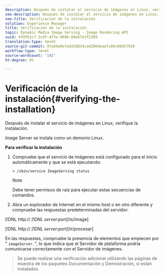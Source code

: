 ```yaml
---
description: Después de instalar el servicio de imágenes en Linux, verifique la instalación.
seo-description: Después de instalar el servicio de imágenes en Linux, verifique la instalación.
seo-title: Verificación de la instalación
solution: Experience Manager
title: Verificación de la instalación
topic: Dynamic Media Image Serving - Image Rendering API
uuid: 4fdf61c7-3c9f-4f3e-9696-60eb7e3f2209
translation-type: tm+mt
source-git-commit: 97a84e8e7edd3d834ca42069eae7c09c00d57938
workflow-type: tm+mt
source-wordcount: '142'
ht-degree: 0%

---
```



# Verificación de la instalación{#verifying-the-installation}

Después de instalar el servicio de imágenes en Linux, verifique la instalación.

Image Server se instala como un demonio Linux.

**Para verificar la instalación**

1. Compruebe que el servicio de imágenes está configurado para el inicio automáticamente y que se está ejecutando:

   `> /sbin/service ImageServing status`

   >[!NOTE]
   >
   >Debe tener permisos de raíz para ejecutar estas secuencias de comandos.

1. Abra un explorador de Internet en el mismo host o en otro diferente y compruebe las respuestas predeterminadas del servidor:

[!DNL http:// *[!DNL server:port]*/is/image]

[!DNL http:// *[!DNL server:port]*/ir/procesar]

En las respuestas, compruebe la presencia de elementos que empiecen por &quot; `imageServer.`&quot;, lo que indica que el Servidor de plataforma podría comunicarse correctamente con el Servidor de imágenes.
>Se puede realizar una verificación adicional utilizando las páginas de muestra de los paquetes Documentación y Demostración, si están instalados.

